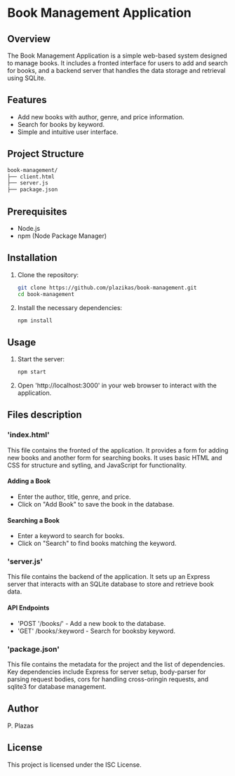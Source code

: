# Book Management Application

## Overview
The Book Management Application is a simple web-based system designed to manage books. It includes a fronted interface for users to add and search for books, and a backend server that handles the data storage and retrieval using SQLite.

## Features
- Add new books with author, genre, and price information.
- Search for books by keyword.
- Simple and intuitive user interface.

## Project Structure
```bash
book-management/
├── client.html
├── server.js
├── package.json
```

## Prerequisites
- Node.js
- npm (Node Package Manager)

## Installation
1. Clone the repository:
    ```sh
    git clone https://github.com/plazikas/book-management.git
    cd book-management
    ```

2. Install the necessary dependencies:
    ```sh 
    npm install
    ```

## Usage
1. Start the server: 
    ```sh
    npm start
    ```
2. Open 'http://localhost:3000' in your web browser to interact with the application.

## Files description

### 'index.html'
This file contains the fronted of the application. It provides a form for adding new books and another form for searching books. It uses basic HTML and CSS for structure and sytling, and JavaScript for functionality.

#### Adding a Book
- Enter the author, title, genre, and price.
- Click on "Add Book" to save the book in the database.

#### Searching a Book
- Enter a keyword to search for books.
- Click on "Search" to find books matching the keyword.

### 'server.js'
This file contains the backend of the application. It sets up an Express server that interacts with an SQLite database to store and retrieve book data.

#### API Endpoints 
- 'POST '/books/' - Add a new book to the database.
- 'GET' /books/:keyword - Search for booksby keyword.

### 'package.json'
This file contains the metadata for the project and the list of dependencies. Key dependencies include Express for server setup, body-parser for parsing request bodies, cors for handling cross-oringin requests, and sqlite3 for database management.

## Author
P. Plazas

## License 
This project is licensed under the ISC License.

